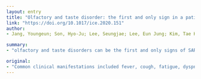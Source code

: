 ```yaml
---
layout: entry
title: "Olfactory and taste disorder: the first and only sign in a patient with SARS-CoV-2 pneumonia"
link: "https://doi.org/10.1017/ice.2020.151"
author:
- Jang, Youngeun; Son, Hyo-Ju; Lee, Seungjae; Lee, Eun Jung; Kim, Tae Hyong; Park, Se Yoon

summary:
- "olfactory and taste disorders can be the first and only signs of SARS-CoV-2 pneumonia. Giacomelli et al. found that about one third (20/59, 33.9%) of hospitalized patients had a taste disorder. 3 Recent studies found that one third of the patients had symptoms of asymptomatic or paucisymptomatic stage. a study found that a third of patients had an oilfactory or taste disorder in hospitalized. A spokesman found that 3 recently, Giacompelli: 4 SARS and taste. 4. 13% of patients."

original:
- "Common clinical manifestations included fever, cough, fatigue, dyspnea, and myalgia or arthralgia. 3 Recently, Giacomelli et al. reported that about one third (20/59, 33.9%) of the SARS-CoV-2-positive hospitalized patients had an olfactory or taste disorder. 4 SARS-CoV-2 can be transmitted in the asymptomatic or paucisymptomatic stages, and therefore, olfactory and taste disorders can be significant signs for its early detection to control transmission. We found that olfactory and taste disorders can be the first and only signs of SARS-CoV-2 pneumonia"
---
```


